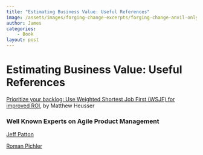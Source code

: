 ```yaml
---
title: "Estimating Business Value: Useful References"
image: /assets/images/forging-change-excerpts/forging-change-anvil-only.png
author: James
categories: 
    - Book
layout: post
---
```


# Estimating Business Value: Useful References

[Prioritize your backlog: Use Weighted Shortest Job First (WSJF) for improved ROI](https://techbeacon.com/app-dev-testing/prioritize-your-backlog-use-weighted-shortest-job-first-wsjf-improved-roi), by Matthew Heusser


### Well Known Experts on Agile Product Management

[Jeff Patton](https://www.jpattonassociates.com/blog/)

[Roman Pichler](https://www.romanpichler.com/)
